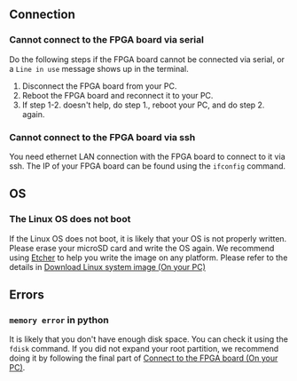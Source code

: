 ## Connection

### Cannot connect to the FPGA board via serial
Do the following steps if the FPGA board cannot be connected via serial, or a `Line in use` message shows up in the terminal. 
1. Disconnect the FPGA board from your PC.
2. Reboot the FPGA board and reconnect it to your PC.
3. If step 1-2. doesn't help, do step 1., reboot your PC, and do step 2. again.

### Cannot connect to the FPGA board via ssh
You need ethernet LAN connection with the FPGA board to connect to it via ssh.
The IP of your FPGA board can be found using the `ifconfig` command.

## OS

### The Linux OS does not boot
If the Linux OS does not boot, it is likely that your OS is not properly written. 
Please erase your microSD card and write the OS again.
We recommend using [Etcher](https://www.balena.io/etcher/) to help you write the image on any platform.
Please refer to the details in <a href="../install/install.html#download-linux-system-image-on-your-pc">Download Linux system image (On your PC)</a>

## Errors

### `memory error` in python
It is likely that you don't have enough disk space. 
You can check it using the `fdisk` command. 
If you did not expand your root partition, we recommend doing it by following the final part of <a href="../install/install.html#connect-to-the-fpga-board-on-your-pc">Connect to the FPGA board (On your PC)</a>.
